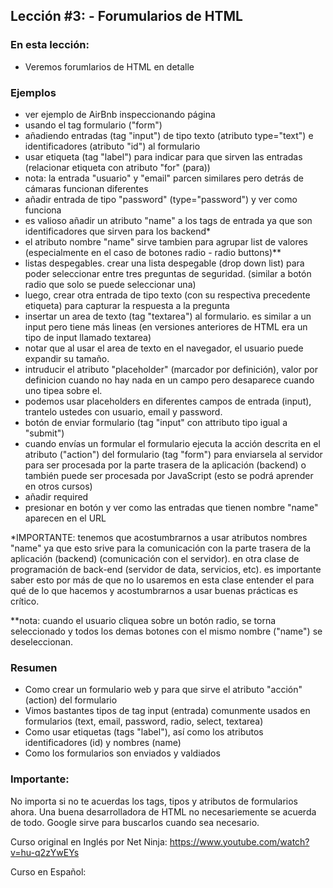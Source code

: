 ## Lección #3: - Forumularios de HTML

### En esta lección:

* Veremos forumlarios de HTML en detalle

### Ejemplos
* ver ejemplo de AirBnb inspeccionando página
* usando el tag formulario ("form")
* añadiendo entradas (tag "input") de tipo texto (atributo type="text") e identificadores (atributo "id") al formulario 
* usar etiqueta (tag "label") para indicar para que sirven las entradas (relacionar etiqueta con atributo "for" (para))
* nota: la entrada "usuario" y "email" parcen similares pero detrás de cámaras funcionan diferentes
* añadir entrada de tipo "password" (type="password") y ver como funciona
* es valioso añadir un atributo "name" a los tags de entrada ya que son identificadores que sirven para los backend*
* el atributo nombre "name" sirve tambien para agrupar list de valores (especialmente en el caso de botones radio - radio buttons)**
* listas despegables.  crear una lista despegable (drop down list) para poder seleccionar entre tres preguntas de seguridad. (similar a botón radio que solo se puede seleccionar una)
* luego, crear otra entrada de tipo texto (con su respectiva precedente etiqueta) para capturar la respuesta a la pregunta
* insertar un area de texto (tag "textarea") al formulario.  es similar a un input pero tiene más lineas (en versiones anteriores de HTML era un tipo de input llamado textarea)
* notar que al usar el area de texto en el navegador, el usuario puede expandir su tamaño.
* intruducir el atributo "placeholder" (marcador por definición), valor por definicion cuando no hay nada en un campo pero desaparece cuando uno tipea sobre el.
* podemos usar placeholders en diferentes campos de entrada (input), trantelo ustedes con usuario, email y password.
* botón de enviar formulario (tag "input" con attributo tipo igual a "submit")
* cuando envías un formular el formulario ejecuta la acción descrita en el atributo ("action") del formulario (tag "form") para enviarsela al servidor para ser procesada por la parte trasera de la aplicación (backend) o también puede ser procesada por JavaScript (esto se podrá aprender en otros cursos)
* añadir required
* presionar en botón y ver como las entradas que tienen nombre "name" aparecen en el URL

*IMPORTANTE: tenemos que acostumbrarnos a usar atributos nombres "name" ya que esto srive para la comunicación con la parte trasera de la aplicación (backend)   (comunicación con el servidor).  en otra clase de programación de back-end (servidor de data, servicios, etc).  es importante saber esto por más de que no lo usaremos en esta clase entender el para qué de lo que hacemos y acostumbrarnos a usar buenas prácticas es crítico.

**nota: cuando el usuario cliquea sobre un botón radio, se torna seleccionado y todos los demas botones con el mismo nombre ("name") se deseleccionan.   

### Resumen
* Como crear un formulario web y para que sirve el atributo "acción" (action) del formulario
* Vimos bastantes tipos de tag input (entrada) comunmente usados en formularios (text, email, password, radio, select, textarea)
* Como usar etiquetas (tags "label"), así como los atributos identificadores (id) y nombres (name)
* Como los formularios son enviados y valdiados


### Importante:
No importa si no te acuerdas los tags, tipos y atributos de formularios ahora.  Una buena desarrolladora de HTML no necesariemente se acuerda de todo.  Google sirve para buscarlos cuando sea necesario.

Curso original en Inglés por Net Ninja:  https://www.youtube.com/watch?v=hu-q2zYwEYs

Curso en Español: 
